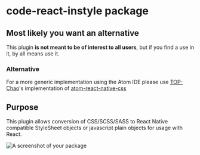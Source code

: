 # code-react-instyle package

## Most likely you want an alternative
This plugin **is not meant to be of  interest to all users**, but if you find a use in it, by all means use it.

### Alternative
For a more generic implementation using the Atom IDE please use [TOP-Chao](https://github.com/TOP-Chao)'s implementation of [atom-react-native-css](https://github.com/TOP-Chao/atom-react-native-css)

## Purpose
This plugin allows conversion of CSS/SCSS/SASS to React Native compatible StyleSheet objects or javascript plain objects for usage with React.

![A screenshot of your package](https://f.cloud.github.com/assets/69169/2290250/c35d867a-a017-11e3-86be-cd7c5bf3ff9b.gif)